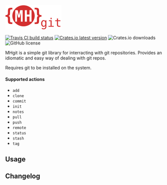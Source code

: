 ![MHgit](./mhgit.png)

[![Travis CI build status](https://img.shields.io/travis/com/MHmorgan/mhgit/master?style=flat-square)](https://travis-ci.com/MHmorgan/mhgit)
[![Crates.io latest version](https://img.shields.io/crates/v/mhgit?style=flat-square)](https://crates.io/crates/mhgit)
![Crates.io downloads](https://img.shields.io/crates/d/mhgit?style=flat-square)
![GitHub license](https://img.shields.io/github/license/MHmorgan/mhgit?style=flat-square)


MHgit is a simple git library for interracting with git repositories. Provides an idiomatic and easy
way of dealing with git repos.

Requires git to be installed on the system.

#### Supported actions

* `add`
* `clone`
* `commit`
* `init`
* `notes`
* `pull`
* `push`
* `remote`
* `status`
* `stash`
* `tag`

Usage
-----


Changelog
---------

